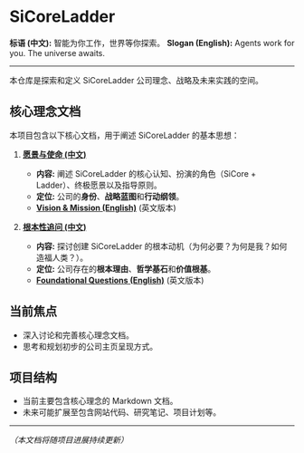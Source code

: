 # SiCoreLadder

**标语 (中文):** 智能为你工作，世界等你探索。
**Slogan (English):** Agents work for you. The universe awaits.

---

本仓库是探索和定义 SiCoreLadder 公司理念、战略及未来实践的空间。

## 核心理念文档

本项目包含以下核心文档，用于阐述 SiCoreLadder 的基本思想：

1.  **[愿景与使命 (中文)](./VISION_AND_MISSION_zh.md)**
    *   **内容:** 阐述 SiCoreLadder 的核心认知、扮演的角色（SiCore + Ladder）、终极愿景以及指导原则。
    *   **定位:** 公司的**身份**、**战略蓝图**和**行动纲领**。
    *   **[Vision & Mission (English)](./VISION_AND_MISSION.md)** (英文版本)

2.  **[根本性追问 (中文)](./FOUNDATIONAL_QUESTIONS_zh.md)**
    *   **内容:** 探讨创建 SiCoreLadder 的根本动机（为何必要？为何是我？如何造福人类？）。
    *   **定位:** 公司存在的**根本理由**、**哲学基石**和**价值根基**。
    *   **[Foundational Questions (English)](./FOUNDATIONAL_QUESTIONS.md)** (英文版本)

## 当前焦点

*   深入讨论和完善核心理念文档。
*   思考和规划初步的公司主页呈现方式。

## 项目结构

*   当前主要包含核心理念的 Markdown 文档。
*   未来可能扩展至包含网站代码、研究笔记、项目计划等。

---
*（本文档将随项目进展持续更新）* 